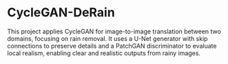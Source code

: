 # CycleGAN-DeRain
This project applies CycleGAN for image-to-image translation between two domains, focusing on rain removal. It uses a U-Net generator with skip connections to preserve details and a PatchGAN discriminator to evaluate local realism, enabling clear and realistic outputs from rainy images.
